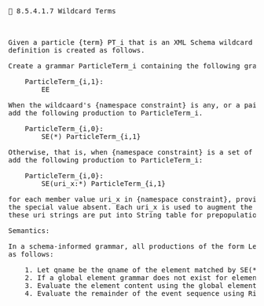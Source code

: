 <pre>
📎 8.5.4.1.7 Wildcard Terms



Given a particle {term} PT_i that is an XML Schema wildcard declaration with property {namespace constraint}, a grammar that reflects the wildcard
definition is created as follows.

Create a grammar ParticleTerm_i containing the following grammar production:

    ParticleTerm_{i,1}:
        EE

When the wildcaard's {namespace constraint} is any, or a pair of not and either a namespace name or the special value absent indicating no namespace,
add the following production to ParticleTerm_i.

    ParticleTerm_{i,0}:
        SE(*) ParticleTerm_{i,1}

Otherwise, that is, when {namespace constraint} is a set of values whose members are namespace names or the special value absent indicating no namespace,
add the following production to ParticleTerm_i:

    ParticleTerm_{i,0}:
        SE(uri_x:*) ParticleTerm_{i,1}

for each member value uri_x in {namespace constraint}, provided that it is the empty string (i.e.&quot;&quot;) that is used as uri_x when the member value is
the special value absent. Each uri_x is used to augment the uri partition of the String table. Section 7.3 String Table Partitions describes how
these uri strings are put into String table for prepopulation.

Semantics:

In a schema-informed grammar, all productions of the form LeftHandSide: Terminal RightHandSide where Terminal is one of SE(*) or SE(uri_x:*) are evaluated
as follows:

    1. Let qname be the qname of the element matched by SE(*) or SE(uri_x:*)
    2. If a global element grammar does not exist for element qname, create one according to section 8.4.3. Built-in Element Grammar.
    3. Evaluate the element content using the global element grammar for element qname.
    4. Evaluate the remainder of the event sequence using RightHandSide


</pre>


